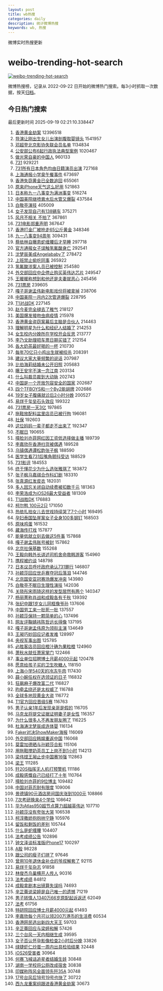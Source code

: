 ```yaml
---
layout: post
title: wb热搜
categories: daily
description: 统计微博热搜
keywords: wb, 热搜
---
```


微博实时热搜更新

# weibo-trending-hot-search

[![weibo-trending-hot-search](https://github.com/ameizi/weibo-trending-hot-search/actions/workflows/ci.yml/badge.svg)](https://github.com/ameizi/weibo-trending-hot-search/actions/workflows/ci.yml)

微博热搜榜，记录从 2022-09-22 日开始的微博热门搜索。每3小时抓取一次数据，按天[归档](./archives)。

## 今日热门搜索

<!-- BEGIN --> 
最后更新时间 2025-09-19 02:21:10.338447 
1. [香港黄金劫案](https://s.weibo.com/weibo?q=%23%E9%A6%99%E6%B8%AF%E9%BB%84%E9%87%91%E5%8A%AB%E6%A1%88%23&t=31&band_rank=1&Refer=top) 12396518
1. [导演让刚出生女儿出演剖腹取婴镜头](https://s.weibo.com/weibo?q=%23%E5%AF%BC%E6%BC%94%E8%AE%A9%E5%88%9A%E5%87%BA%E7%94%9F%E5%A5%B3%E5%84%BF%E5%87%BA%E6%BC%94%E5%89%96%E8%85%B9%E5%8F%96%E5%A9%B4%E9%95%9C%E5%A4%B4%23&t=31&band_rank=2&Refer=top) 1541957
1. [邓超登北京影协失联会员名单](https://s.weibo.com/weibo?q=%23%E9%82%93%E8%B6%85%E7%99%BB%E5%8C%97%E4%BA%AC%E5%BD%B1%E5%8D%8F%E5%A4%B1%E8%81%94%E4%BC%9A%E5%91%98%E5%90%8D%E5%8D%95%23&t=31&band_rank=2&Refer=top) 1134834
1. [公安部公布6起行政执法典型案例](https://s.weibo.com/weibo?q=%23%E5%85%AC%E5%AE%89%E9%83%A8%E5%85%AC%E5%B8%836%E8%B5%B7%E8%A1%8C%E6%94%BF%E6%89%A7%E6%B3%95%E5%85%B8%E5%9E%8B%E6%A1%88%E4%BE%8B%23&t=31&band_rank=3&Refer=top) 1020467
1. [做光荣自豪的中国人](https://s.weibo.com/weibo?q=%23%E5%81%9A%E5%85%89%E8%8D%A3%E8%87%AA%E8%B1%AA%E7%9A%84%E4%B8%AD%E5%9B%BD%E4%BA%BA%23&t=31&band_rank=3&Refer=top) 960133
1. [731](https://s.weibo.com/weibo?q=731&t=31&band_rank=4&Refer=top) 929221
1. [731所有日本角色均由日籍演员出演](https://s.weibo.com/weibo?q=%23731%E6%89%80%E6%9C%89%E6%97%A5%E6%9C%AC%E8%A7%92%E8%89%B2%E5%9D%87%E7%94%B1%E6%97%A5%E7%B1%8D%E6%BC%94%E5%91%98%E5%87%BA%E6%BC%94%23&t=31&band_rank=2&Refer=top) 727168
1. [上海通报小学臭午餐事件](https://s.weibo.com/weibo?q=%23%E4%B8%8A%E6%B5%B7%E9%80%9A%E6%8A%A5%E5%B0%8F%E5%AD%A6%E8%87%AD%E5%8D%88%E9%A4%90%E4%BA%8B%E4%BB%B6%23&t=31&band_rank=4&Refer=top) 673697
1. [香港失窃黄金已全数追回](https://s.weibo.com/weibo?q=%23%E9%A6%99%E6%B8%AF%E5%A4%B1%E7%AA%83%E9%BB%84%E9%87%91%E5%B7%B2%E5%85%A8%E6%95%B0%E8%BF%BD%E5%9B%9E%23&t=31&band_rank=5&Refer=top) 655061
1. [原来iPhone天气这么好用](https://s.weibo.com/weibo?q=%E5%8E%9F%E6%9D%A5iPhone%E5%A4%A9%E6%B0%94%E8%BF%99%E4%B9%88%E5%A5%BD%E7%94%A8&t=31&band_rank=5&Refer=top) 521863
1. [日本称九一八事变为满洲事变](https://s.weibo.com/weibo?q=%23%E6%97%A5%E6%9C%AC%E7%A7%B0%E4%B9%9D%E4%B8%80%E5%85%AB%E4%BA%8B%E5%8F%98%E4%B8%BA%E6%BB%A1%E6%B4%B2%E4%BA%8B%E5%8F%98%23&t=31&band_rank=6&Refer=top) 516274
1. [中国美院继喷粪水后水管又爆裂](https://s.weibo.com/weibo?q=%23%E4%B8%AD%E5%9B%BD%E7%BE%8E%E9%99%A2%E7%BB%A7%E5%96%B7%E7%B2%AA%E6%B0%B4%E5%90%8E%E6%B0%B4%E7%AE%A1%E5%8F%88%E7%88%86%E8%A3%82%23&t=31&band_rank=4&Refer=top) 437584
1. [白敬亭演技](https://s.weibo.com/weibo?q=%E7%99%BD%E6%95%AC%E4%BA%AD%E6%BC%94%E6%8A%80&t=31&band_rank=7&Refer=top) 405009
1. [女子发现自己有138辆车](https://s.weibo.com/weibo?q=%23%E5%A5%B3%E5%AD%90%E5%8F%91%E7%8E%B0%E8%87%AA%E5%B7%B1%E6%9C%89138%E8%BE%86%E8%BD%A6%23&t=31&band_rank=6&Refer=top) 375271
1. [风月不相关 不拍了](https://s.weibo.com/weibo?q=%E9%A3%8E%E6%9C%88%E4%B8%8D%E7%9B%B8%E5%85%B3%20%E4%B8%8D%E6%8B%8D%E4%BA%86&t=31&band_rank=7&Refer=top) 367861
1. [731电影郑重声明](https://s.weibo.com/weibo?q=%23731%E7%94%B5%E5%BD%B1%E9%83%91%E9%87%8D%E5%A3%B0%E6%98%8E%23&t=31&band_rank=8&Refer=top) 367647
1. [香港打金厂被抢走65公斤黄金](https://s.weibo.com/weibo?q=%23%E9%A6%99%E6%B8%AF%E6%89%93%E9%87%91%E5%8E%82%E8%A2%AB%E6%8A%A2%E8%B5%B065%E5%85%AC%E6%96%A4%E9%BB%84%E9%87%91%23&t=31&band_rank=9&Refer=top) 348346
1. [九一八事变94周年](https://s.weibo.com/weibo?q=%23%E4%B9%9D%E4%B8%80%E5%85%AB%E4%BA%8B%E5%8F%9894%E5%91%A8%E5%B9%B4%23&t=31&band_rank=10&Refer=top) 309431
1. [蔡依林自曝患蛇缠腰后才早睡](https://s.weibo.com/weibo?q=%23%E8%94%A1%E4%BE%9D%E6%9E%97%E8%87%AA%E6%9B%9D%E6%82%A3%E8%9B%87%E7%BC%A0%E8%85%B0%E5%90%8E%E6%89%8D%E6%97%A9%E7%9D%A1%23&t=31&band_rank=11&Refer=top) 297718
1. [官方通报女子误触氢氟酸身亡](https://s.weibo.com/weibo?q=%23%E5%AE%98%E6%96%B9%E9%80%9A%E6%8A%A5%E5%A5%B3%E5%AD%90%E8%AF%AF%E8%A7%A6%E6%B0%A2%E6%B0%9F%E9%85%B8%E8%BA%AB%E4%BA%A1%23&t=31&band_rank=12&Refer=top) 292541
1. [沈梦辰美成Angelababy了](https://s.weibo.com/weibo?q=%E6%B2%88%E6%A2%A6%E8%BE%B0%E7%BE%8E%E6%88%90Angelababy%E4%BA%86&t=31&band_rank=13&Refer=top) 278472
1. [上班禁止偷吃同事](https://s.weibo.com/weibo?q=%E4%B8%8A%E7%8F%AD%E7%A6%81%E6%AD%A2%E5%81%B7%E5%90%83%E5%90%8C%E4%BA%8B&t=31&band_rank=14&Refer=top) 265922
1. [氢氟酸涉案人员已被控制](https://s.weibo.com/weibo?q=%23%E6%B0%A2%E6%B0%9F%E9%85%B8%E6%B6%89%E6%A1%88%E4%BA%BA%E5%91%98%E5%B7%B2%E8%A2%AB%E6%8E%A7%E5%88%B6%23&t=31&band_rank=15&Refer=top) 254580
1. [外交部回应中企停止购买英伟达芯片](https://s.weibo.com/weibo?q=%23%E5%A4%96%E4%BA%A4%E9%83%A8%E5%9B%9E%E5%BA%94%E4%B8%AD%E4%BC%81%E5%81%9C%E6%AD%A2%E8%B4%AD%E4%B9%B0%E8%8B%B1%E4%BC%9F%E8%BE%BE%E8%8A%AF%E7%89%87%23&t=31&band_rank=16&Refer=top) 249547
1. [王暖暖称想到和他还是夫妻就恶心](https://s.weibo.com/weibo?q=%23%E7%8E%8B%E6%9A%96%E6%9A%96%E7%A7%B0%E6%83%B3%E5%88%B0%E5%92%8C%E4%BB%96%E8%BF%98%E6%98%AF%E5%A4%AB%E5%A6%BB%E5%B0%B1%E6%81%B6%E5%BF%83%23&t=31&band_rank=6&Refer=top) 245456
1. [731票房](https://s.weibo.com/weibo?q=731%E7%A5%A8%E6%88%BF&t=31&band_rank=7&Refer=top) 239605
1. [嘎子哥谢孟伟新电影戏份将被拿掉](https://s.weibo.com/weibo?q=%23%E5%98%8E%E5%AD%90%E5%93%A5%E8%B0%A2%E5%AD%9F%E4%BC%9F%E6%96%B0%E7%94%B5%E5%BD%B1%E6%88%8F%E4%BB%BD%E5%B0%86%E8%A2%AB%E6%8B%BF%E6%8E%89%23&t=31&band_rank=17&Refer=top) 238706
1. [中国美院一月内2次管道爆裂](https://s.weibo.com/weibo?q=%23%E4%B8%AD%E5%9B%BD%E7%BE%8E%E9%99%A2%E4%B8%80%E6%9C%88%E5%86%852%E6%AC%A1%E7%AE%A1%E9%81%93%E7%88%86%E8%A3%82%23&t=31&band_rank=8&Refer=top) 228795
1. [T1对战DK](https://s.weibo.com/weibo?q=T1%E5%AF%B9%E6%88%98DK&t=31&band_rank=18&Refer=top) 227145
1. [赵今麦完全褪去了稚气](https://s.weibo.com/weibo?q=%E8%B5%B5%E4%BB%8A%E9%BA%A6%E5%AE%8C%E5%85%A8%E8%A4%AA%E5%8E%BB%E4%BA%86%E7%A8%9A%E6%B0%94&t=31&band_rank=19&Refer=top) 218127
1. [美国爆发接吻虫病疫情](https://s.weibo.com/weibo?q=%23%E7%BE%8E%E5%9B%BD%E7%88%86%E5%8F%91%E6%8E%A5%E5%90%BB%E8%99%AB%E7%97%85%E7%96%AB%E6%83%85%23&t=31&band_rank=9&Refer=top) 215978
1. [香港黄金盗窃案幕后主脑是合伙人](https://s.weibo.com/weibo?q=%23%E9%A6%99%E6%B8%AF%E9%BB%84%E9%87%91%E7%9B%97%E7%AA%83%E6%A1%88%E5%B9%95%E5%90%8E%E4%B8%BB%E8%84%91%E6%98%AF%E5%90%88%E4%BC%99%E4%BA%BA%23&t=31&band_rank=10&Refer=top) 214463
1. [理解明星为什么和经纪人结婚了](https://s.weibo.com/weibo?q=%23%E7%90%86%E8%A7%A3%E6%98%8E%E6%98%9F%E4%B8%BA%E4%BB%80%E4%B9%88%E5%92%8C%E7%BB%8F%E7%BA%AA%E4%BA%BA%E7%BB%93%E5%A9%9A%E4%BA%86%23&t=31&band_rank=20&Refer=top) 214253
1. [女生校内分娩所在学校开会反思](https://s.weibo.com/weibo?q=%23%E5%A5%B3%E7%94%9F%E6%A0%A1%E5%86%85%E5%88%86%E5%A8%A9%E6%89%80%E5%9C%A8%E5%AD%A6%E6%A0%A1%E5%BC%80%E4%BC%9A%E5%8F%8D%E6%80%9D%23&t=31&band_rank=21&Refer=top) 213777
1. [李乃文助理把车票日期买错了](https://s.weibo.com/weibo?q=%23%E6%9D%8E%E4%B9%83%E6%96%87%E5%8A%A9%E7%90%86%E6%8A%8A%E8%BD%A6%E7%A5%A8%E6%97%A5%E6%9C%9F%E4%B9%B0%E9%94%99%E4%BA%86%23&t=31&band_rank=11&Refer=top) 212154
1. [各大奶茶最好喝的一杯](https://s.weibo.com/weibo?q=%23%E5%90%84%E5%A4%A7%E5%A5%B6%E8%8C%B6%E6%9C%80%E5%A5%BD%E5%96%9D%E7%9A%84%E4%B8%80%E6%9D%AF%23&t=31&band_rank=12&Refer=top) 210730
1. [每年70亿只小鸡出生就被绞杀](https://s.weibo.com/weibo?q=%E6%AF%8F%E5%B9%B470%E4%BA%BF%E5%8F%AA%E5%B0%8F%E9%B8%A1%E5%87%BA%E7%94%9F%E5%B0%B1%E8%A2%AB%E7%BB%9E%E6%9D%80&t=31&band_rank=22&Refer=top) 208391
1. [建议大家大量频繁的说话](https://s.weibo.com/weibo?q=%E5%BB%BA%E8%AE%AE%E5%A4%A7%E5%AE%B6%E5%A4%A7%E9%87%8F%E9%A2%91%E7%B9%81%E7%9A%84%E8%AF%B4%E8%AF%9D&t=31&band_rank=23&Refer=top) 207987
1. [比伯海莉结婚未公开旧照](https://s.weibo.com/weibo?q=%23%E6%AF%94%E4%BC%AF%E6%B5%B7%E8%8E%89%E7%BB%93%E5%A9%9A%E6%9C%AA%E5%85%AC%E5%BC%80%E6%97%A7%E7%85%A7%23&t=31&band_rank=15&Refer=top) 205683
1. [曝王安宇不演一念江南](https://s.weibo.com/weibo?q=%23%E6%9B%9D%E7%8E%8B%E5%AE%89%E5%AE%87%E4%B8%8D%E6%BC%94%E4%B8%80%E5%BF%B5%E6%B1%9F%E5%8D%97%23&t=31&band_rank=16&Refer=top) 203134
1. [什么叫裁员裁到大动脉](https://s.weibo.com/weibo?q=%E4%BB%80%E4%B9%88%E5%8F%AB%E8%A3%81%E5%91%98%E8%A3%81%E5%88%B0%E5%A4%A7%E5%8A%A8%E8%84%89&t=31&band_rank=24&Refer=top) 202743
1. [中国是一个开放包容安全的国家](https://s.weibo.com/weibo?q=%23%E4%B8%AD%E5%9B%BD%E6%98%AF%E4%B8%80%E4%B8%AA%E5%BC%80%E6%94%BE%E5%8C%85%E5%AE%B9%E5%AE%89%E5%85%A8%E7%9A%84%E5%9B%BD%E5%AE%B6%23&t=31&band_rank=25&Refer=top) 202687
1. [四个TFBOYS和一个By2能胡牌](https://s.weibo.com/weibo?q=%E5%9B%9B%E4%B8%AATFBOYS%E5%92%8C%E4%B8%80%E4%B8%AABy2%E8%83%BD%E8%83%A1%E7%89%8C&t=31&band_rank=26&Refer=top) 202686
1. [19岁女子腹痛就诊后2小时分娩](https://s.weibo.com/weibo?q=%2319%E5%B2%81%E5%A5%B3%E5%AD%90%E8%85%B9%E7%97%9B%E5%B0%B1%E8%AF%8A%E5%90%8E2%E5%B0%8F%E6%97%B6%E5%88%86%E5%A8%A9%23&t=31&band_rank=17&Refer=top) 200527
1. [易烊千玺垒石头效应](https://s.weibo.com/weibo?q=%23%E6%98%93%E7%83%8A%E5%8D%83%E7%8E%BA%E5%9E%92%E7%9F%B3%E5%A4%B4%E6%95%88%E5%BA%94%23&t=31&band_rank=18&Refer=top) 199322
1. [731票房一天3亿](https://s.weibo.com/weibo?q=%23731%E7%A5%A8%E6%88%BF%E4%B8%80%E5%A4%A93%E4%BA%BF%23&t=31&band_rank=19&Refer=top) 197865
1. [拖鞋放配料盆里店员已被行拘](https://s.weibo.com/weibo?q=%23%E6%8B%96%E9%9E%8B%E6%94%BE%E9%85%8D%E6%96%99%E7%9B%86%E9%87%8C%E5%BA%97%E5%91%98%E5%B7%B2%E8%A2%AB%E8%A1%8C%E6%8B%98%23&t=31&band_rank=20&Refer=top) 196081
1. [社保](https://s.weibo.com/weibo?q=%E7%A4%BE%E4%BF%9D&t=31&band_rank=11&Refer=top) 192603
1. [这位妈妈一辈子都走不出来了](https://s.weibo.com/weibo?q=%E8%BF%99%E4%BD%8D%E5%A6%88%E5%A6%88%E4%B8%80%E8%BE%88%E5%AD%90%E9%83%BD%E8%B5%B0%E4%B8%8D%E5%87%BA%E6%9D%A5%E4%BA%86&t=31&band_rank=22&Refer=top) 192347
1. [不眠日](https://s.weibo.com/weibo?q=%E4%B8%8D%E7%9C%A0%E6%97%A5&t=31&band_rank=10&Refer=top) 190655
1. [撞脸刘亦菲网红因工资低选择做主播](https://s.weibo.com/weibo?q=%23%E6%92%9E%E8%84%B8%E5%88%98%E4%BA%A6%E8%8F%B2%E7%BD%91%E7%BA%A2%E5%9B%A0%E5%B7%A5%E8%B5%84%E4%BD%8E%E9%80%89%E6%8B%A9%E5%81%9A%E4%B8%BB%E6%92%AD%23&t=31&band_rank=14&Refer=top) 189739
1. [李嘉欣在香港扫货被偶遇](https://s.weibo.com/weibo?q=%E6%9D%8E%E5%98%89%E6%AC%A3%E5%9C%A8%E9%A6%99%E6%B8%AF%E6%89%AB%E8%B4%A7%E8%A2%AB%E5%81%B6%E9%81%87&t=31&band_rank=15&Refer=top) 189528
1. [乌镇偶遇谭松韵张子枫](https://s.weibo.com/weibo?q=%23%E4%B9%8C%E9%95%87%E5%81%B6%E9%81%87%E8%B0%AD%E6%9D%BE%E9%9F%B5%E5%BC%A0%E5%AD%90%E6%9E%AB%23&t=31&band_rank=18&Refer=top) 188590
1. [医学生看731后嘴角颤抖受访](https://s.weibo.com/weibo?q=%23%E5%8C%BB%E5%AD%A6%E7%94%9F%E7%9C%8B731%E5%90%8E%E5%98%B4%E8%A7%92%E9%A2%A4%E6%8A%96%E5%8F%97%E8%AE%BF%23&t=31&band_rank=28&Refer=top) 188529
1. [731影评](https://s.weibo.com/weibo?q=731%E5%BD%B1%E8%AF%84&t=31&band_rank=27&Refer=top) 184553
1. [终于懂花少为什么选张雅琪了](https://s.weibo.com/weibo?q=%E7%BB%88%E4%BA%8E%E6%87%82%E8%8A%B1%E5%B0%91%E4%B8%BA%E4%BB%80%E4%B9%88%E9%80%89%E5%BC%A0%E9%9B%85%E7%90%AA%E4%BA%86&t=31&band_rank=22&Refer=top) 183872
1. [张子枫马嘉祺合作科幻剧](https://s.weibo.com/weibo?q=%23%E5%BC%A0%E5%AD%90%E6%9E%AB%E9%A9%AC%E5%98%89%E7%A5%BA%E5%90%88%E4%BD%9C%E7%A7%91%E5%B9%BB%E5%89%A7%23&t=31&band_rank=23&Refer=top) 183310
1. [张真源红发皮衣](https://s.weibo.com/weibo?q=%E5%BC%A0%E7%9C%9F%E6%BA%90%E7%BA%A2%E5%8F%91%E7%9A%AE%E8%A1%A3&t=31&band_rank=23&Refer=top) 182031
1. [多人因忘关闭自动续费被扣数千元](https://s.weibo.com/weibo?q=%23%E5%A4%9A%E4%BA%BA%E5%9B%A0%E5%BF%98%E5%85%B3%E9%97%AD%E8%87%AA%E5%8A%A8%E7%BB%AD%E8%B4%B9%E8%A2%AB%E6%89%A3%E6%95%B0%E5%8D%83%E5%85%83%23&t=31&band_rank=24&Refer=top) 181363
1. [李荣浩成为iOS26最大受益者](https://s.weibo.com/weibo?q=%E6%9D%8E%E8%8D%A3%E6%B5%A9%E6%88%90%E4%B8%BAiOS26%E6%9C%80%E5%A4%A7%E5%8F%97%E7%9B%8A%E8%80%85&t=31&band_rank=24&Refer=top) 181309
1. [T1战胜DK](https://s.weibo.com/weibo?q=T1%E6%88%98%E8%83%9CDK&t=31&band_rank=25&Refer=top) 176883
1. [柯尔鸭 100元2只](https://s.weibo.com/weibo?q=%E6%9F%AF%E5%B0%94%E9%B8%AD%20100%E5%85%832%E5%8F%AA&t=31&band_rank=26&Refer=top) 171050
1. [热依扎拍女儿去世戏持续哭了7个小时](https://s.weibo.com/weibo?q=%E7%83%AD%E4%BE%9D%E6%89%8E%E6%8B%8D%E5%A5%B3%E5%84%BF%E5%8E%BB%E4%B8%96%E6%88%8F%E6%8C%81%E7%BB%AD%E5%93%AD%E4%BA%867%E4%B8%AA%E5%B0%8F%E6%97%B6&t=31&band_rank=29&Refer=top) 169495
1. [孕妇泰国坠崖案女子全身100多钢钉](https://s.weibo.com/weibo?q=%23%E5%AD%95%E5%A6%87%E6%B3%B0%E5%9B%BD%E5%9D%A0%E5%B4%96%E6%A1%88%E5%A5%B3%E5%AD%90%E5%85%A8%E8%BA%AB100%E5%A4%9A%E9%92%A2%E9%92%89%23&t=31&band_rank=30&Refer=top) 168503
1. [原味鸡蛋](https://s.weibo.com/weibo?q=%E5%8E%9F%E5%91%B3%E9%B8%A1%E8%9B%8B&t=31&band_rank=31&Refer=top) 161532
1. [藏海传打戏](https://s.weibo.com/weibo?q=%E8%97%8F%E6%B5%B7%E4%BC%A0%E6%89%93%E6%88%8F&t=31&band_rank=32&Refer=top) 157877
1. [能量低就立刻去做这5件事](https://s.weibo.com/weibo?q=%23%E8%83%BD%E9%87%8F%E4%BD%8E%E5%B0%B1%E7%AB%8B%E5%88%BB%E5%8E%BB%E5%81%9A%E8%BF%995%E4%BB%B6%E4%BA%8B%23&t=31&band_rank=25&Refer=top) 157868
1. [嘎子谢孟伟账号被封](https://s.weibo.com/weibo?q=%23%E5%98%8E%E5%AD%90%E8%B0%A2%E5%AD%9F%E4%BC%9F%E8%B4%A6%E5%8F%B7%E8%A2%AB%E5%B0%81%23&t=31&band_rank=33&Refer=top) 157862
1. [北京社保基数](https://s.weibo.com/weibo?q=%23%E5%8C%97%E4%BA%AC%E7%A4%BE%E4%BF%9D%E5%9F%BA%E6%95%B0%23&t=31&band_rank=27&Refer=top) 155268
1. [王毅向韩外长讲述司机舍命救韩游客](https://s.weibo.com/weibo?q=%23%E7%8E%8B%E6%AF%85%E5%90%91%E9%9F%A9%E5%A4%96%E9%95%BF%E8%AE%B2%E8%BF%B0%E5%8F%B8%E6%9C%BA%E8%88%8D%E5%91%BD%E6%95%91%E9%9F%A9%E6%B8%B8%E5%AE%A2%23&t=31&band_rank=34&Refer=top) 154960
1. [携程被约谈](https://s.weibo.com/weibo?q=%23%E6%90%BA%E7%A8%8B%E8%A2%AB%E7%BA%A6%E8%B0%88%23&t=31&band_rank=27&Refer=top) 148798
1. [日本议员呼吁政府承认731罪行](https://s.weibo.com/weibo?q=%23%E6%97%A5%E6%9C%AC%E8%AE%AE%E5%91%98%E5%91%BC%E5%90%81%E6%94%BF%E5%BA%9C%E6%89%BF%E8%AE%A4731%E7%BD%AA%E8%A1%8C%23&t=31&band_rank=35&Refer=top) 146807
1. [孙颖莎回应世乒赛夺冠后落泪](https://s.weibo.com/weibo?q=%23%E5%AD%99%E9%A2%96%E8%8E%8E%E5%9B%9E%E5%BA%94%E4%B8%96%E4%B9%92%E8%B5%9B%E5%A4%BA%E5%86%A0%E5%90%8E%E8%90%BD%E6%B3%AA%23&t=31&band_rank=28&Refer=top) 144746
1. [北京国安亚冠赛场爆发冲突](https://s.weibo.com/weibo?q=%23%E5%8C%97%E4%BA%AC%E5%9B%BD%E5%AE%89%E4%BA%9A%E5%86%A0%E8%B5%9B%E5%9C%BA%E7%88%86%E5%8F%91%E5%86%B2%E7%AA%81%23&t=31&band_rank=28&Refer=top) 143980
1. [白敬亭不眠日生理性演技](https://s.weibo.com/weibo?q=%23%E7%99%BD%E6%95%AC%E4%BA%AD%E4%B8%8D%E7%9C%A0%E6%97%A5%E7%94%9F%E7%90%86%E6%80%A7%E6%BC%94%E6%8A%80%23&t=31&band_rank=29&Refer=top) 142036
1. [关晓彤宋雨琦这样的发型居然有两个](https://s.weibo.com/weibo?q=%23%E5%85%B3%E6%99%93%E5%BD%A4%E5%AE%8B%E9%9B%A8%E7%90%A6%E8%BF%99%E6%A0%B7%E7%9A%84%E5%8F%91%E5%9E%8B%E5%B1%85%E7%84%B6%E6%9C%89%E4%B8%A4%E4%B8%AA%23&t=31&band_rank=29&Refer=top) 140347
1. [杨丽菁称肖战和成毅各有千秋](https://s.weibo.com/weibo?q=%23%E6%9D%A8%E4%B8%BD%E8%8F%81%E7%A7%B0%E8%82%96%E6%88%98%E5%92%8C%E6%88%90%E6%AF%85%E5%90%84%E6%9C%89%E5%8D%83%E7%A7%8B%23&t=31&band_rank=36&Refer=top) 139392
1. [张纪中跟1岁女儿同框像爷孙](https://s.weibo.com/weibo?q=%23%E5%BC%A0%E7%BA%AA%E4%B8%AD%E8%B7%9F1%E5%B2%81%E5%A5%B3%E5%84%BF%E5%90%8C%E6%A1%86%E5%83%8F%E7%88%B7%E5%AD%99%23&t=31&band_rank=32&Refer=top) 137606
1. [中国劳工来一批死一批](https://s.weibo.com/weibo?q=%23%E4%B8%AD%E5%9B%BD%E5%8A%B3%E5%B7%A5%E6%9D%A5%E4%B8%80%E6%89%B9%E6%AD%BB%E4%B8%80%E6%89%B9%23&t=31&band_rank=30&Refer=top) 137557
1. [孙颖莎保持一颗简单的心](https://s.weibo.com/weibo?q=%23%E5%AD%99%E9%A2%96%E8%8E%8E%E4%BF%9D%E6%8C%81%E4%B8%80%E9%A2%97%E7%AE%80%E5%8D%95%E7%9A%84%E5%BF%83%23&t=31&band_rank=31&Refer=top) 137496
1. [网友评鞠婧祎陈哲远长得像](https://s.weibo.com/weibo?q=%E7%BD%91%E5%8F%8B%E8%AF%84%E9%9E%A0%E5%A9%A7%E7%A5%8E%E9%99%88%E5%93%B2%E8%BF%9C%E9%95%BF%E5%BE%97%E5%83%8F&t=31&band_rank=32&Refer=top) 137195
1. [嘎子哥谢孟伟原为领衔主演](https://s.weibo.com/weibo?q=%23%E5%98%8E%E5%AD%90%E5%93%A5%E8%B0%A2%E5%AD%9F%E4%BC%9F%E5%8E%9F%E4%B8%BA%E9%A2%86%E8%A1%94%E4%B8%BB%E6%BC%94%23&t=31&band_rank=33&Refer=top) 134649
1. [王昶巧妙回应记者发难](https://s.weibo.com/weibo?q=%E7%8E%8B%E6%98%B6%E5%B7%A7%E5%A6%99%E5%9B%9E%E5%BA%94%E8%AE%B0%E8%80%85%E5%8F%91%E9%9A%BE&t=31&band_rank=34&Refer=top) 128997
1. [央视军事出图](https://s.weibo.com/weibo?q=%23%E5%A4%AE%E8%A7%86%E5%86%9B%E4%BA%8B%E5%87%BA%E5%9B%BE%23&t=31&band_rank=35&Refer=top) 125785
1. [必胜客店员回应橙汁确为果粒橙](https://s.weibo.com/weibo?q=%23%E5%BF%85%E8%83%9C%E5%AE%A2%E5%BA%97%E5%91%98%E5%9B%9E%E5%BA%94%E6%A9%99%E6%B1%81%E7%A1%AE%E4%B8%BA%E6%9E%9C%E7%B2%92%E6%A9%99%23&t=31&band_rank=35&Refer=top) 124960
1. [萧秋水就任萧家掌门](https://s.weibo.com/weibo?q=%E8%90%A7%E7%A7%8B%E6%B0%B4%E5%B0%B1%E4%BB%BB%E8%90%A7%E5%AE%B6%E6%8E%8C%E9%97%A8&t=31&band_rank=36&Refer=top) 122466
1. [事业单位招聘博士月薪4000元起](https://s.weibo.com/weibo?q=%23%E4%BA%8B%E4%B8%9A%E5%8D%95%E4%BD%8D%E6%8B%9B%E8%81%98%E5%8D%9A%E5%A3%AB%E6%9C%88%E8%96%AA4000%E5%85%83%E8%B5%B7%23&t=31&band_rank=36&Refer=top) 120478
1. [愿意给孩子买的卫生吹糖人](https://s.weibo.com/weibo?q=%E6%84%BF%E6%84%8F%E7%BB%99%E5%AD%A9%E5%AD%90%E4%B9%B0%E7%9A%84%E5%8D%AB%E7%94%9F%E5%90%B9%E7%B3%96%E4%BA%BA&t=31&band_rank=37&Refer=top) 118150
1. [上海小学540天的冷冻牛肉](https://s.weibo.com/weibo?q=%23%E4%B8%8A%E6%B5%B7%E5%B0%8F%E5%AD%A6540%E5%A4%A9%E7%9A%84%E5%86%B7%E5%86%BB%E7%89%9B%E8%82%89%23&t=31&band_rank=37&Refer=top) 117430
1. [薛小婉任权在选领证的日子](https://s.weibo.com/weibo?q=%23%E8%96%9B%E5%B0%8F%E5%A9%89%E4%BB%BB%E6%9D%83%E5%9C%A8%E9%80%89%E9%A2%86%E8%AF%81%E7%9A%84%E6%97%A5%E5%AD%90%23&t=31&band_rank=38&Refer=top) 116832
1. [狂飙麻子爆改富二代](https://s.weibo.com/weibo?q=%E7%8B%82%E9%A3%99%E9%BA%BB%E5%AD%90%E7%88%86%E6%94%B9%E5%AF%8C%E4%BA%8C%E4%BB%A3&t=31&band_rank=37&Refer=top) 116827
1. [昀牵孟绕还是太权威了](https://s.weibo.com/weibo?q=%23%E6%98%80%E7%89%B5%E5%AD%9F%E7%BB%95%E8%BF%98%E6%98%AF%E5%A4%AA%E6%9D%83%E5%A8%81%E4%BA%86%23&t=31&band_rank=39&Refer=top) 116788
1. [全球多地现黄金大盗](https://s.weibo.com/weibo?q=%23%E5%85%A8%E7%90%83%E5%A4%9A%E5%9C%B0%E7%8E%B0%E9%BB%84%E9%87%91%E5%A4%A7%E7%9B%97%23&t=31&band_rank=40&Refer=top) 116772
1. [T1官方回应晋级S赛](https://s.weibo.com/weibo?q=T1%E5%AE%98%E6%96%B9%E5%9B%9E%E5%BA%94%E6%99%8B%E7%BA%A7S%E8%B5%9B&t=31&band_rank=41&Refer=top) 116763
1. [男子认亲1年后发现亲哥是假的](https://s.weibo.com/weibo?q=%23%E7%94%B7%E5%AD%90%E8%AE%A4%E4%BA%B21%E5%B9%B4%E5%90%8E%E5%8F%91%E7%8E%B0%E4%BA%B2%E5%93%A5%E6%98%AF%E5%81%87%E7%9A%84%23&t=31&band_rank=42&Refer=top) 116705
1. [马克龙将提交证据证明妻子是女性](https://s.weibo.com/weibo?q=%23%E9%A9%AC%E5%85%8B%E9%BE%99%E5%B0%86%E6%8F%90%E4%BA%A4%E8%AF%81%E6%8D%AE%E8%AF%81%E6%98%8E%E5%A6%BB%E5%AD%90%E6%98%AF%E5%A5%B3%E6%80%A7%23&t=31&band_rank=38&Refer=top) 116357
1. [为什么很多人不再发朋友圈了](https://s.weibo.com/weibo?q=%23%E4%B8%BA%E4%BB%80%E4%B9%88%E5%BE%88%E5%A4%9A%E4%BA%BA%E4%B8%8D%E5%86%8D%E5%8F%91%E6%9C%8B%E5%8F%8B%E5%9C%88%E4%BA%86%23&t=31&band_rank=38&Refer=top) 116225
1. [杜海涛沈梦辰成连体婴](https://s.weibo.com/weibo?q=%23%E6%9D%9C%E6%B5%B7%E6%B6%9B%E6%B2%88%E6%A2%A6%E8%BE%B0%E6%88%90%E8%BF%9E%E4%BD%93%E5%A9%B4%23&t=31&band_rank=39&Refer=top) 116134
1. [Faker对决ShowMaker海报](https://s.weibo.com/weibo?q=Faker%E5%AF%B9%E5%86%B3ShowMaker%E6%B5%B7%E6%8A%A5&t=31&band_rank=40&Refer=top) 116069
1. [外交部回应韩娱重返中国](https://s.weibo.com/weibo?q=%23%E5%A4%96%E4%BA%A4%E9%83%A8%E5%9B%9E%E5%BA%94%E9%9F%A9%E5%A8%B1%E9%87%8D%E8%BF%94%E4%B8%AD%E5%9B%BD%23&t=31&band_rank=41&Refer=top) 116068
1. [莫雷加德晒与孙颖莎合影](https://s.weibo.com/weibo?q=%23%E8%8E%AB%E9%9B%B7%E5%8A%A0%E5%BE%B7%E6%99%92%E4%B8%8E%E5%AD%99%E9%A2%96%E8%8E%8E%E5%90%88%E5%BD%B1%23&t=31&band_rank=39&Refer=top) 115106
1. [用拖鞋搅奶茶员工上岗不到1小时](https://s.weibo.com/weibo?q=%23%E7%94%A8%E6%8B%96%E9%9E%8B%E6%90%85%E5%A5%B6%E8%8C%B6%E5%91%98%E5%B7%A5%E4%B8%8A%E5%B2%97%E4%B8%8D%E5%88%B01%E5%B0%8F%E6%97%B6%23&t=31&band_rank=40&Refer=top) 114213
1. [梁伟铿王昶止步中国赛16强](https://s.weibo.com/weibo?q=%23%E6%A2%81%E4%BC%9F%E9%93%BF%E7%8E%8B%E6%98%B6%E6%AD%A2%E6%AD%A5%E4%B8%AD%E5%9B%BD%E8%B5%9B16%E5%BC%BA%23&t=31&band_rank=42&Refer=top) 112863
1. [梁王](https://s.weibo.com/weibo?q=%E6%A2%81%E7%8E%8B&t=31&band_rank=43&Refer=top) 111285
1. [歼20S指挥无人机打预警机](https://s.weibo.com/weibo?q=%23%E6%AD%BC20S%E6%8C%87%E6%8C%A5%E6%97%A0%E4%BA%BA%E6%9C%BA%E6%89%93%E9%A2%84%E8%AD%A6%E6%9C%BA%23&t=31&band_rank=44&Refer=top) 111186
1. [成毅感慨自己已经打了十年](https://s.weibo.com/weibo?q=%E6%88%90%E6%AF%85%E6%84%9F%E6%85%A8%E8%87%AA%E5%B7%B1%E5%B7%B2%E7%BB%8F%E6%89%93%E4%BA%86%E5%8D%81%E5%B9%B4&t=31&band_rank=45&Refer=top) 110764
1. [撞脸刘亦菲的9位博主](https://s.weibo.com/weibo?q=%23%E6%92%9E%E8%84%B8%E5%88%98%E4%BA%A6%E8%8F%B2%E7%9A%849%E4%BD%8D%E5%8D%9A%E4%B8%BB%23&t=31&band_rank=46&Refer=top) 109482
1. [中国对菲忍耐有限度](https://s.weibo.com/weibo?q=%23%E4%B8%AD%E5%9B%BD%E5%AF%B9%E8%8F%B2%E5%BF%8D%E8%80%90%E6%9C%89%E9%99%90%E5%BA%A6%23&t=31&band_rank=47&Refer=top) 109006
1. [景德镇90元酒店房间国庆涨到1000元](https://s.weibo.com/weibo?q=%23%E6%99%AF%E5%BE%B7%E9%95%8790%E5%85%83%E9%85%92%E5%BA%97%E6%88%BF%E9%97%B4%E5%9B%BD%E5%BA%86%E6%B6%A8%E5%88%B01000%E5%85%83%23&t=31&band_rank=45&Refer=top) 108866
1. [7次考研换来4个学位](https://s.weibo.com/weibo?q=%237%E6%AC%A1%E8%80%83%E7%A0%94%E6%8D%A2%E6%9D%A54%E4%B8%AA%E5%AD%A6%E4%BD%8D%23&t=31&band_rank=49&Refer=top) 108642
1. [华为Atlas950超节点算力超越英伟达](https://s.weibo.com/weibo?q=%23%E5%8D%8E%E4%B8%BAAtlas950%E8%B6%85%E8%8A%82%E7%82%B9%E7%AE%97%E5%8A%9B%E8%B6%85%E8%B6%8A%E8%8B%B1%E4%BC%9F%E8%BE%BE%23&t=31&band_rank=50&Refer=top) 107710
1. [孙颖莎没有夸张大哭](https://s.weibo.com/weibo?q=%23%E5%AD%99%E9%A2%96%E8%8E%8E%E6%B2%A1%E6%9C%89%E5%A4%B8%E5%BC%A0%E5%A4%A7%E5%93%AD%23&t=31&band_rank=42&Refer=top) 106538
1. [柯淳撒娇抱抱哄宁静](https://s.weibo.com/weibo?q=%E6%9F%AF%E6%B7%B3%E6%92%92%E5%A8%87%E6%8A%B1%E6%8A%B1%E5%93%84%E5%AE%81%E9%9D%99&t=31&band_rank=46&Refer=top) 105976
1. [留饭和剩饭的差别](https://s.weibo.com/weibo?q=%E7%95%99%E9%A5%AD%E5%92%8C%E5%89%A9%E9%A5%AD%E7%9A%84%E5%B7%AE%E5%88%AB&t=31&band_rank=47&Refer=top) 105744
1. [什么是蛇缠腰](https://s.weibo.com/weibo?q=%23%E4%BB%80%E4%B9%88%E6%98%AF%E8%9B%87%E7%BC%A0%E8%85%B0%23&t=31&band_rank=43&Refer=top) 104407
1. [法考成绩公告](https://s.weibo.com/weibo?q=%E6%B3%95%E8%80%83%E6%88%90%E7%BB%A9%E5%85%AC%E5%91%8A&t=31&band_rank=48&Refer=top) 102896
1. [钟文泽谈标准版iPhone17](https://s.weibo.com/weibo?q=%E9%92%9F%E6%96%87%E6%B3%BD%E8%B0%88%E6%A0%87%E5%87%86%E7%89%88iPhone17&t=31&band_rank=44&Refer=top) 100297
1. [A股](https://s.weibo.com/weibo?q=A%E8%82%A1&t=31&band_rank=49&Refer=top) 98228
1. [跟公司的瘦子们拼了](https://s.weibo.com/weibo?q=%E8%B7%9F%E5%85%AC%E5%8F%B8%E7%9A%84%E7%98%A6%E5%AD%90%E4%BB%AC%E6%8B%BC%E4%BA%86&t=31&band_rank=50&Refer=top) 97646
1. [曾用10年退休金补仓的爷叔解套了](https://s.weibo.com/weibo?q=%23%E6%9B%BE%E7%94%A810%E5%B9%B4%E9%80%80%E4%BC%91%E9%87%91%E8%A1%A5%E4%BB%93%E7%9A%84%E7%88%B7%E5%8F%94%E8%A7%A3%E5%A5%97%E4%BA%86%23&t=31&band_rank=46&Refer=top) 92115
1. [易烊千玺杂志](https://s.weibo.com/weibo?q=%E6%98%93%E7%83%8A%E5%8D%83%E7%8E%BA%E6%9D%82%E5%BF%97&t=31&band_rank=47&Refer=top) 91858
1. [林俊杰鸟巢横开人传人](https://s.weibo.com/weibo?q=%E6%9E%97%E4%BF%8A%E6%9D%B0%E9%B8%9F%E5%B7%A2%E6%A8%AA%E5%BC%80%E4%BA%BA%E4%BC%A0%E4%BA%BA&t=31&band_rank=48&Refer=top) 90316
1. [法考成绩](https://s.weibo.com/weibo?q=%E6%B3%95%E8%80%83%E6%88%90%E7%BB%A9&t=31&band_rank=5&Refer=top) 84812
1. [成毅拿剧本出镜算失误吗](https://s.weibo.com/weibo?q=%23%E6%88%90%E6%AF%85%E6%8B%BF%E5%89%A7%E6%9C%AC%E5%87%BA%E9%95%9C%E7%AE%97%E5%A4%B1%E8%AF%AF%E5%90%97%23&t=31&band_rank=6&Refer=top) 74693
1. [辛芷蕾说梁婷是自己唯一的遗憾](https://s.weibo.com/weibo?q=%23%E8%BE%9B%E8%8A%B7%E8%95%BE%E8%AF%B4%E6%A2%81%E5%A9%B7%E6%98%AF%E8%87%AA%E5%B7%B1%E5%94%AF%E4%B8%80%E7%9A%84%E9%81%97%E6%86%BE%23&t=31&band_rank=7&Refer=top) 71219
1. [男子转情人1340万66岁原配起诉返还](https://s.weibo.com/weibo?q=%23%E7%94%B7%E5%AD%90%E8%BD%AC%E6%83%85%E4%BA%BA1340%E4%B8%8766%E5%B2%81%E5%8E%9F%E9%85%8D%E8%B5%B7%E8%AF%89%E8%BF%94%E8%BF%98%23&t=31&band_rank=8&Refer=top) 62049
1. [法考](https://s.weibo.com/weibo?q=%E6%B3%95%E8%80%83&t=31&band_rank=9&Refer=top) 61756
1. [特研院回应博士月薪4000元起](https://s.weibo.com/weibo?q=%23%E7%89%B9%E7%A0%94%E9%99%A2%E5%9B%9E%E5%BA%94%E5%8D%9A%E5%A3%AB%E6%9C%88%E8%96%AA4000%E5%85%83%E8%B5%B7%23&t=31&band_rank=10&Refer=top) 61493
1. [李嘉欣每个月可以领200万港币的生活费](https://s.weibo.com/weibo?q=%23%E6%9D%8E%E5%98%89%E6%AC%A3%E6%AF%8F%E4%B8%AA%E6%9C%88%E5%8F%AF%E4%BB%A5%E9%A2%86200%E4%B8%87%E6%B8%AF%E5%B8%81%E7%9A%84%E7%94%9F%E6%B4%BB%E8%B4%B9%23&t=31&band_rank=11&Refer=top) 60534
1. [香港网民选出新四大天王](https://s.weibo.com/weibo?q=%E9%A6%99%E6%B8%AF%E7%BD%91%E6%B0%91%E9%80%89%E5%87%BA%E6%96%B0%E5%9B%9B%E5%A4%A7%E5%A4%A9%E7%8E%8B&t=31&band_rank=12&Refer=top) 59703
1. [辛芷蕾回应与梁婷和解](https://s.weibo.com/weibo?q=%23%E8%BE%9B%E8%8A%B7%E8%95%BE%E5%9B%9E%E5%BA%94%E4%B8%8E%E6%A2%81%E5%A9%B7%E5%92%8C%E8%A7%A3%23&t=31&band_rank=17&Refer=top) 57426
1. [三个台风一天内相继生成](https://s.weibo.com/weibo?q=%23%E4%B8%89%E4%B8%AA%E5%8F%B0%E9%A3%8E%E4%B8%80%E5%A4%A9%E5%86%85%E7%9B%B8%E7%BB%A7%E7%94%9F%E6%88%90%23&t=31&band_rank=23&Refer=top) 39595
1. [女子否认怀孕影像检查2小时后分娩](https://s.weibo.com/weibo?q=%23%E5%A5%B3%E5%AD%90%E5%90%A6%E8%AE%A4%E6%80%80%E5%AD%95%E5%BD%B1%E5%83%8F%E6%A3%80%E6%9F%A52%E5%B0%8F%E6%97%B6%E5%90%8E%E5%88%86%E5%A8%A9%23&t=31&band_rank=27&Refer=top) 33826
1. [绿捷虾仁炒蛋一周内出具检验结果](https://s.weibo.com/weibo?q=%23%E7%BB%BF%E6%8D%B7%E8%99%BE%E4%BB%81%E7%82%92%E8%9B%8B%E4%B8%80%E5%91%A8%E5%86%85%E5%87%BA%E5%85%B7%E6%A3%80%E9%AA%8C%E7%BB%93%E6%9E%9C%23&t=31&band_rank=28&Refer=top) 32448
1. [iOS26受害者](https://s.weibo.com/weibo?q=iOS26%E5%8F%97%E5%AE%B3%E8%80%85&t=31&band_rank=31&Refer=top) 30964
1. [何赛飞喊话追星者结婚生娃](https://s.weibo.com/weibo?q=%23%E4%BD%95%E8%B5%9B%E9%A3%9E%E5%96%8A%E8%AF%9D%E8%BF%BD%E6%98%9F%E8%80%85%E7%BB%93%E5%A9%9A%E7%94%9F%E5%A8%83%23&t=31&band_rank=36&Refer=top) 30848
1. [湖南一学校将公厕改成宿舍](https://s.weibo.com/weibo?q=%23%E6%B9%96%E5%8D%97%E4%B8%80%E5%AD%A6%E6%A0%A1%E5%B0%86%E5%85%AC%E5%8E%95%E6%94%B9%E6%88%90%E5%AE%BF%E8%88%8D%23&t=31&band_rank=37&Refer=top) 30838
1. [印媒称阵风全面领先歼35A](https://s.weibo.com/weibo?q=%23%E5%8D%B0%E5%AA%92%E7%A7%B0%E9%98%B5%E9%A3%8E%E5%85%A8%E9%9D%A2%E9%A2%86%E5%85%88%E6%AD%BC35A%23&t=31&band_rank=40&Refer=top) 30748
1. [17号台风后18号19号也快了](https://s.weibo.com/weibo?q=%2317%E5%8F%B7%E5%8F%B0%E9%A3%8E%E5%90%8E18%E5%8F%B719%E5%8F%B7%E4%B9%9F%E5%BF%AB%E4%BA%86%23&t=31&band_rank=42&Refer=top) 30722
1. [西九龙重案组跟进香港黄金劫案](https://s.weibo.com/weibo?q=%23%E8%A5%BF%E4%B9%9D%E9%BE%99%E9%87%8D%E6%A1%88%E7%BB%84%E8%B7%9F%E8%BF%9B%E9%A6%99%E6%B8%AF%E9%BB%84%E9%87%91%E5%8A%AB%E6%A1%88%23&t=31&band_rank=44&Refer=top) 30673
<!-- END -->
